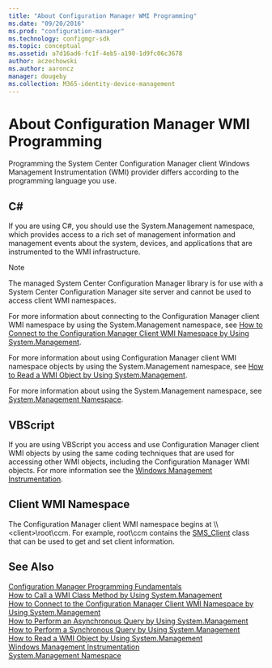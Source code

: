 ```yaml
---
title: "About Configuration Manager WMI Programming"
ms.date: "09/20/2016"
ms.prod: "configuration-manager"
ms.technology: configmgr-sdk
ms.topic: conceptual
ms.assetid: a7d16ad6-fc1f-4eb5-a190-1d9fc06c3678
author: aczechowski
ms.author: aaroncz
manager: dougeby
ms.collection: M365-identity-device-management
---
```

# About Configuration Manager WMI Programming
Programming the System Center Configuration Manager client Windows Management Instrumentation (WMI) provider differs according to the programming language you use.  

## C#  
 If you are using C#, you should use the System.Management namespace, which provides access to a rich set of management information and management events about the system, devices, and applications that are instrumented to the WMI infrastructure.  

> [!NOTE]
>  The managed System Center Configuration Manager library is for use with a System Center Configuration Manager site server and cannot be used to access client WMI namespaces.  

 For more information about connecting to the Configuration Manager client WMI namespace by using the System.Management namespace, see [How to Connect to the Configuration Manager Client WMI Namespace by Using System.Management](../../../../develop/core/clients/programming/how-to-connect-to-the-client-wmi-namespace.md).  

 For more information about using Configuration Manager client WMI namespace objects by using the System.Management namespace, see [How to Read a WMI Object by Using System.Management](../../../../develop/core/clients/programming/how-to-read-a-wmi-object-by-using-system.management.md).  

 For more information about using the System.Management namespace, see [System.Management Namespace](http://go.microsoft.com/fwlink/?LinkID=84308).  

## VBScript  
 If you are using VBScript you access and use Configuration Manager client WMI objects by using the same coding techniques that are used for accessing other WMI objects, including the Configuration Manager WMI objects. For more information see the [Windows Management Instrumentation](http://go.microsoft.com/fwlink/?LinkId=43950).  

## Client WMI Namespace  
 The Configuration Manager client WMI namespace begins at \\\\<client\>\root\ccm. For example, root\ccm contains the [SMS_Client](../../../../develop/reference/core/clients/client-classes/sms_client-client-wmi-class.md) class that can be used to get and set client information.  

## See Also  
 [Configuration Manager Programming Fundamentals](../../../../develop/core/understand/configuration-manager-programming-fundamentals.md)   
 [How to Call a WMI Class Method by Using System.Management](../../../../develop/core/clients/programming/how-to-call-a-wmi-class-method-by-using-system.management.md)   
 [How to Connect to the Configuration Manager Client WMI Namespace by Using System.Management](../../../../develop/core/clients/programming/how-to-connect-to-the-client-wmi-namespace.md)   
 [How to Perform an Asynchronous Query by Using System.Management](../../../../develop/core/clients/programming/how-to-perform-an-asynchronous-query-by-using-system.management.md)   
 [How to Perform a Synchronous Query by Using System.Management](../../../../develop/core/clients/programming/how-to-perform-a-synchronous-query-by-using-system.management.md)   
 [How to Read a WMI Object by Using System.Management](../../../../develop/core/clients/programming/how-to-read-a-wmi-object-by-using-system.management.md)   
 [Windows Management Instrumentation](http://go.microsoft.com/fwlink/?LinkId=43950)   
 [System.Management Namespace](http://go.microsoft.com/fwlink/?LinkId=111708)
